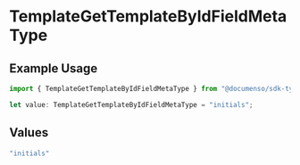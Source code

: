 # TemplateGetTemplateByIdFieldMetaType

## Example Usage

```typescript
import { TemplateGetTemplateByIdFieldMetaType } from "@documenso/sdk-typescript/models/operations";

let value: TemplateGetTemplateByIdFieldMetaType = "initials";
```

## Values

```typescript
"initials"
```
